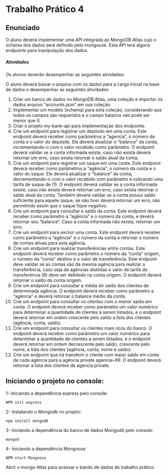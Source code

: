 # Trabalho Prático 4

## Enunciado

O aluno deverá implementar uma API integrada ao MongoDB Atlas cujo o schema dos dados será definido pelo mongoose. Esta API terá alguns endpoints para manipulação dos dados.

##### Atividades

Os alunos deverão desempenhar as seguintes atividades:

O aluno deverá baixar o arquivo com os dados para a carga inicial na base de dados e desempenhar as seguintes atividades:

1. Criar um banco de dados no MongoDB Atlas, uma coleção e importar os dados arquivo “accounts.json” em sua coleção.
2. Implementar um modelo (schema) para esta coleção, considerando que todos os campos são requeridos e o campo balance não pode ser menor que 0.
3. Criar o projeto my-bank-api para implementação dos endpoints.
4. Crie um endpoint para registrar um depósito em uma conta. Este endpoint deverá receber como parâmetros a “agencia”, o número da conta e o valor do depósito. Ele deverá atualizar o “balance” da conta, incrementando-o com o valor recebido como parâmetro. O endpoint deverá validar se a conta informada existe, caso não exista deverá retornar um erro, caso exista retornar o saldo atual da conta.
5. Crie um endpoint para registrar um saque em uma conta. Este endpoint deverá receber como parâmetros a “agência”, o número da conta e o valor do saque. Ele deverá atualizar o “balance” da conta, decrementando-o com o valor recebido com parâmetro e cobrando uma tarifa de saque de (1). O endpoint deverá validar se a conta informada existe, caso não exista deverá retornar um erro, caso exista retornar o saldo atual da conta. Também deverá validar se a conta possui saldo suficiente para aquele saque, se não tiver deverá retornar um erro, não permitindo assim que
o saque fique negativo.
6. Crie um endpoint para consultar o saldo da conta. Este endpoint deverá receber como parâmetro a “agência” e o número da conta, e deverá retornar seu “balance”. Caso a conta informada não exista, retornar um erro.
7. Crie um endpoint para excluir uma conta. Este endpoint deverá receber como parâmetro a “agência” e o número da conta e retornar o número de contas ativas para esta agência.
8. Crie um endpoint para realizar transferências entre contas. Este endpoint deverá receber como parâmetro o número da “conta” origem, o número da “conta” destino e o valor de transferência. Este endpoint deve validar se as contas são da mesma agência para realizar a transferência, caso seja de agências distintas o valor de tarifa de transferência (8) deve ser debitado na conta origem. O endpoint deverá retornar o saldo da conta origem.
9. Crie um endpoint para consultar a média do saldo dos clientes de determinada agência. O endpoint deverá receber como parâmetro a “agência” e deverá retornar o balance médio da conta.
10. Crie um endpoint para consultar os clientes com o menor saldo em conta. O endpoint deverá receber como parâmetro um valor numérico para determinar a quantidade de clientes a serem listados, e o endpoint deverá retornar em ordem crescente pelo saldo a lista dos clientes (agência, conta, saldo).
11. Crie um endpoint para consultar os clientes mais ricos do banco. O endpoint deverá receber como parâmetro um valor numérico para determinar a quantidade de clientes a serem listados, e o endpoint deverá retornar em ordem decrescente pelo saldo, crescente pelo nome, a lista dos clientes (agência, conta, nome e saldo).
12. Crie um endpoint que irá transferir o cliente com maior saldo em conta de cada agência para a agência private agencia=99. O endpoint deverá retornar a lista dos clientes da agencia private.

## Iniciando o projeto no console:

1- Iniciando a dependência express pelo console:

    NPM init express


2- Instalando o Mongodb no projeto:

    npm install mongodb

3- Iniciando a dependência do banco de dados Mongodb pelo console:

    mongod

4- Iniciando a dependência Mongoose


    NPM start Mongoose


Abrir o mongo Atlas para acessar o bando de dados do trabalho prático. 